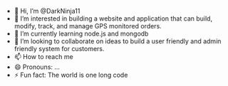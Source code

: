- 👋 Hi, I’m @DarkNinja11
- 👀 I’m interested in building a website and application that can build, modify, track, and manage GPS monitored orders.
- 🌱 I’m currently learning node.js and mongodb
- 💞️ I’m looking to collaborate on ideas to build a user friendly and admin friendly system for customers. 
- 📫 How to reach me
- 😄 Pronouns: ...
- ⚡ Fun fact: The world is one long code

<!---
DarkNinja11/DarkNinja11 is a ✨ special ✨ repository because its `README.md` (this file) appears on your GitHub profile.
You can click the Preview link to take a look at your changes.
--->
